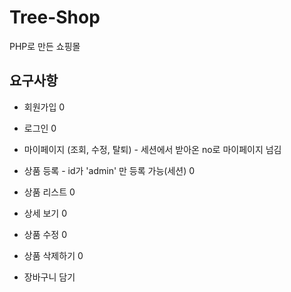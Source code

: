 # Tree-Shop
PHP로 만든 쇼핑몰


## 요구사항
- 회원가입 0
- 로그인 0
- 마이페이지 (조회, 수정, 탈퇴) - 세션에서 받아온 no로 마이페이지 넘김

- 상품 등록 - id가 'admin' 만 등록 가능(세션) 0
- 상품 리스트 0
- 상세 보기 0
- 상품 수정 0
- 상품 삭제하기 0
        
- 장바구니 담기 
